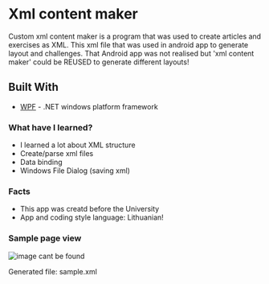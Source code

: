 # Xml content maker

Custom xml content maker is a program that was used to create articles and exercises as XML. This xml file that was used in android app to generate layout and challenges. That Android app was not realised but 'xml content maker' could be REUSED to generate different layouts!

## Built With

* [WPF](https://docs.microsoft.com/en-us/dotnet/framework/wpf/) - .NET windows platform framework

### What have I learned?

* I learned a lot about XML structure
* Create/parse xml files
* Data binding
* Windows File Dialog (saving xml) 

### Facts

* This app was creatd before the University
* App and coding style language: Lithuanian!

### Sample page view

![image cant be found](https://i.gyazo.com/3eea6e3cb79db7548e2e67058292674e.png)

Generated file: sample.xml
